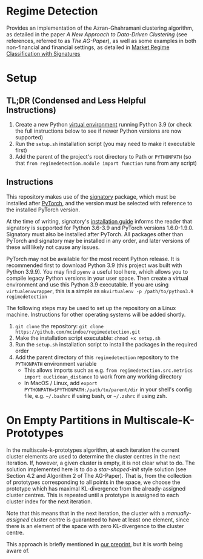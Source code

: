 # Regime Detection

Provides an implementation of the Azran-Ghahramani clustering algorithm, as detailed in the paper *A New Approach to Data-Driven Clustering* (see references, referred to as *The AG-Paper*), as well as some examples in both non-financial and financial settings, as detailed in [Market Regime Classification with Signatures](https://arxiv.org/abs/2107.00066)

# Setup

## TL;DR (Condensed and Less Helpful Instructions)

1. Create a new Python [virtual environment](https://www.section.io/engineering-education/introduction-to-virtual-environments-and-dependency-managers/) running Python 3.9 (or check the full instructions below to see if newer Python versions are now supported)
2. Run the `setup.sh` installation script (you may need to make it executable first)
3. Add the parent of the project's root directory to Path or `PYTHONPATH` (so that `from regimedetection.module import function` runs from any script)

## Instructions

This repository makes use of the [signatory](https://github.com/patrick-kidger/signatory) package, which must be installed after [PyTorch](https://pytorch.org/), and the version must be selected with reference to the installed PyTorch version.

At the time of writing, signatory's [installation guide](https://signatory.readthedocs.io/en/latest/pages/usage/installation.html) informs the reader that signatory is supported for Python 3.6-3.9 and PyTorch versions 1.6.0-1.9.0. Signatory must also be installed after PyTorch. All packages other than PyTorch and signatory may be installed in any order, and later versions of these will likely not cause any issues.

PyTorch may not be available for the most recent Python release. It is recommended first to download Python 3.9 (this project was built with Python 3.9.9). You may find `pyenv` a useful tool here, which allows you to compile legacy Python versions in your user space. Then create a virtual environment and use this Python 3.9 executable. If you are using `virtualenvwrapper`, this is a simple as `mkvirtualenv -p /path/to/python3.9 regimedetection`

The following steps may be used to set up the repository on a Linux machine. Instructions for other operating systems will be added shortly.

1. `git clone` the repository: `git clone https://github.com/mcindoe/regimedetection.git`
2. Make the installation script executable: `chmod +x setup.sh`
3. Run the `setup.sh` installation script to install the packages in the required order
4. Add the parent directory of this `regimedetection` repository to the `PYTHONPATH` environment variable
    - This allows imports such as e.g. `from regimedetection.src.metrics import euclidean_distance` to work from any working directory
    - In MacOS / Linux, add `export PYTHONPATH=$PYTHONPATH:/path/to/parent/dir` in your shell's config file, e.g. `~/.bashrc` if using bash, or `~/.zshrc` if using zsh.

# On Empty Partitions in Multiscale-K-Prototypes

In the multiscale-k-prototypes algorithm, at each iteration the current cluster elements are used to determine the cluster centres in the next iteration. If, however, a given cluster is empty, it is not clear what to do. The solution implemented here is to do a *star-shaped-init* style solution (see Section 4.2 and Algorithm 2 of The AG-Paper). That is, from the collection of prototypes corresponding to all points in the space, we choose the prototype which has maximal KL-divergence from the already-assigned cluster centres. This is repeated until a prototype is assigned to each cluster index for the next iteration.

Note that this means that in the next iteration, the cluster with a *manually-assigned* cluster centre is guaranteed to have at least one element, since there is an element of the space with zero KL-divergence to the cluster centre.

This approach is briefly mentioned in [our preprint](https://arxiv.org/abs/2107.00066), but it is worth being aware of.
